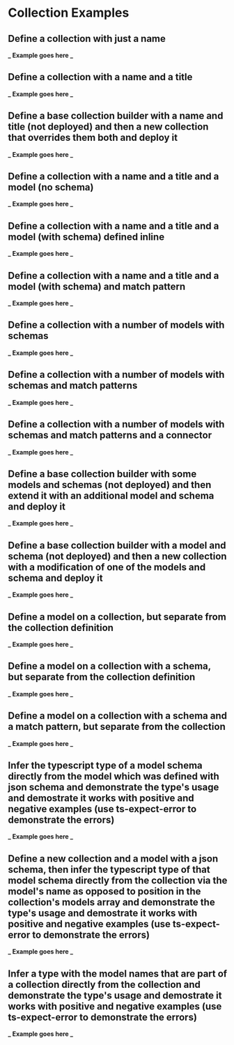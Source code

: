 # Collection Examples

## Define a collection with just a name

**_ Example goes here _**

## Define a collection with a name and a title

**_ Example goes here _**

## Define a base collection builder with a name and title (not deployed) and then a new collection that overrides them both and deploy it

**_ Example goes here _**

## Define a collection with a name and a title and a model (no schema)

**_ Example goes here _**

## Define a collection with a name and a title and a model (with schema) defined inline

**_ Example goes here _**

## Define a collection with a name and a title and a model (with schema) and match pattern

**_ Example goes here _**

## Define a collection with a number of models with schemas

**_ Example goes here _**

## Define a collection with a number of models with schemas and match patterns

**_ Example goes here _**

## Define a collection with a number of models with schemas and match patterns and a connector

**_ Example goes here _**

## Define a base collection builder with some models and schemas (not deployed) and then extend it with an additional model and schema and deploy it

**_ Example goes here _**

## Define a base collection builder with a model and schema (not deployed) and then a new collection with a modification of one of the models and schema and deploy it

**_ Example goes here _**

## Define a model on a collection, but separate from the collection definition

**_ Example goes here _**

## Define a model on a collection with a schema, but separate from the collection definition

**_ Example goes here _**

## Define a model on a collection with a schema and a match pattern, but separate from the collection

**_ Example goes here _**

## Infer the typescript type of a model schema directly from the model which was defined with json schema and demonstrate the type's usage and demostrate it works with positive and negative examples (use ts-expect-error to demonstrate the errors)

**_ Example goes here _**

## Define a new collection and a model with a json schema, then infer the typescript type of that model schema directly from the collection via the model's name as opposed to position in the collection's models array and demonstrate the type's usage and demostrate it works with positive and negative examples (use ts-expect-error to demonstrate the errors)

**_ Example goes here _**

## Infer a type with the model names that are part of a collection directly from the collection and demonstrate the type's usage and demostrate it works with positive and negative examples (use ts-expect-error to demonstrate the errors)

**_ Example goes here _**
